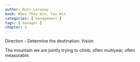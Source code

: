 ```yaml
---
author: Russ Laraway
book: When They Win, You Win
categories: [ management ]
tags: [ manager ]
chapter: 5
---
```

Direction - Determine the destination: Vision

The mountain we are jointly trying to climb, often multiyear, often measurable.